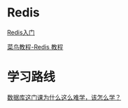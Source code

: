 # Redis

[Redis入门](https://www.imooc.com/learn/839)

[菜鸟教程-Redis 教程](https://www.runoob.com/redis/redis-tutorial.html)

# 学习路线

[数据库这门课为什么这么难学，该怎么学？](https://www.zhihu.com/question/26788013/answer/369020456)

